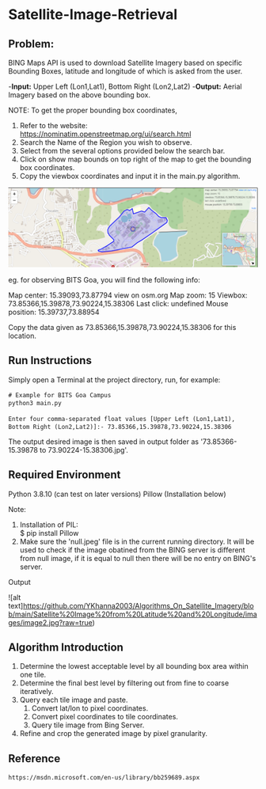 # Satellite-Image-Retrieval
## Problem: 
BING Maps API is used to download Satellite Imagery based on specific Bounding Boxes, latitude and longitude of which is asked from the user.

-**Input:** Upper Left (Lon1,Lat1), Bottom Right (Lon2,Lat2)
-**Output:** Aerial Imagery based on the above bounding box.

NOTE: To get the proper bounding box coordinates, 
1. Refer to the website: https://nominatim.openstreetmap.org/ui/search.html
2. Search the Name of the Region you wish to observe.
3. Select from the several options provided below the search bar.
4. Click on show map bounds on top right of the map to get the bounding box coordinates.
5. Copy the viewbox coordinates and input it in the main.py algorithm.

![alt text](https://github.com/YKhanna2003/Algorithms_On_Satellite_Imagery/blob/main/Satellite%20Image%20from%20Latitude%20and%20Longitude/images/image1.png?raw=true)

eg. for observing BITS Goa, you will find the following info:

Map center: 15.39093,73.87794 view on osm.org
Map zoom: 15
Viewbox: 73.85366,15.39878,73.90224,15.38306
Last click: undefined
Mouse position: 15.39737,73.88954

Copy the data given as 73.85366,15.39878,73.90224,15.38306 for this location.

## Run Instructions
Simply open a Terminal at the project directory, run, for example:

    # Example for BITS Goa Campus
    python3 main.py
    
    Enter four comma-separated float values [Upper Left (Lon1,Lat1), Bottom Right (Lon2,Lat2)]:- 73.85366,15.39878,73.90224,15.38306

The output desired image is then saved in output folder as '73.85366-15.39878 to 73.90224-15.38306.jpg'.

## Required Environment
Python 3.8.10 (can test on later versions)
Pillow (Installation below)

Note:
1. Installation of PIL:  
		$ pip install Pillow
2. Make sure the 'null.jpeg' file is in the current running directory. It will be used to check if the image obatined from the BING server is different from null image, if it is equal to null then there will be no entry on BING's server.

Output

![alt text]https://github.com/YKhanna2003/Algorithms_On_Satellite_Imagery/blob/main/Satellite%20Image%20from%20Latitude%20and%20Longitude/images/image2.jpg?raw=true)

## Algorithm Introduction
1. Determine the lowest acceptable level by all bounding box area within one tile.
2. Determine the final best level by filtering out from fine to coarse iteratively.
3. Query each tile image and paste.
      1) Convert lat/lon to pixel coordinates.
      2) Convert pixel coordinates to tile coordinates.
      3) Query tile image from Bing Server.
4. Refine and crop the generated image by pixel granularity.

## Reference
	https://msdn.microsoft.com/en-us/library/bb259689.aspx
